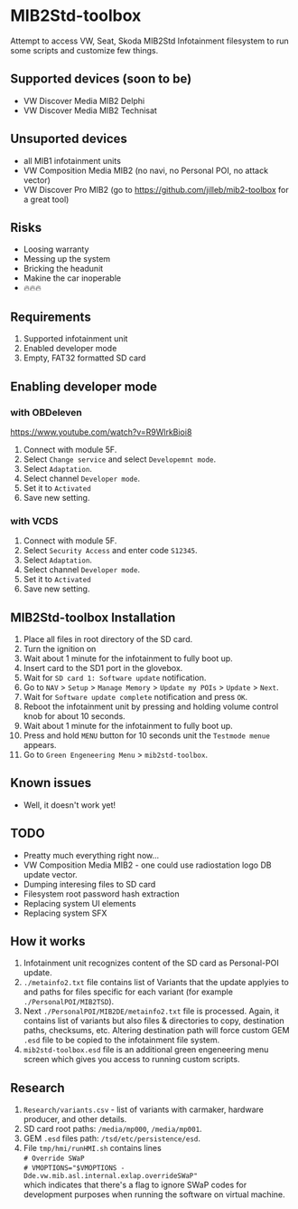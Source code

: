 # MIB2Std-toolbox
Attempt to access VW, Seat, Skoda MIB2Std Infotainment filesystem to run some scripts and customize few things.

## Supported devices (soon to be)
* VW Discover Media MIB2 Delphi
* VW Discover Media MIB2 Technisat

## Unsuported devices
* all MIB1 infotainment units
* VW Composition Media MIB2 (no navi, no Personal POI, no attack vector)
* VW Discover Pro MIB2 (go to https://github.com/jilleb/mib2-toolbox for a great tool)

## Risks
* Loosing warranty
* Messing up the system
* Bricking the headunit
* Makine the car inoperable
* 🔥🔥🔥

## Requirements
1. Supported infotainment unit
1. Enabled developer mode
1. Empty, FAT32 formatted SD card 

## Enabling developer mode
### with OBDeleven
https://www.youtube.com/watch?v=R9WlrkBioi8
1. Connect with module 5F.
1. Select `Change service` and select `Developemnt mode`.
1. Select `Adaptation`.
1. Select channel `Developer mode`.
1. Set it to `Activated`
1. Save new setting.

### with VCDS
1. Connect with module 5F.
1. Select `Security Access` and enter code `S12345`.
1. Select `Adaptation`.
1. Select channel `Developer mode`.
1. Set it to `Activated`
1. Save new setting.

## MIB2Std-toolbox Installation
1. Place all files in root directory of the SD card.
1. Turn the ignition on
1. Wait about 1 minute for the infotainment to fully boot up.
1. Insert card to the SD1 port in the glovebox.
1. Wait for `SD card 1: Software update` notification.
1. Go to `NAV` > `Setup` > `Manage Memory` > `Update my POIs` > `Update` > `Next`.
1. Wait for `Software update complete` notification and press `OK`.
1. Reboot the infotainment unit by pressing and holding volume control knob for about 10 seconds.
1. Wait about 1 minute for the infotainment to fully boot up.
1. Press and hold `MENU` button for 10 seconds unit the `Testmode menue` appears.
1. Go to `Green Engeneering Menu` > `mib2std-toolbox`.

## Known issues
* Well, it doesn't work yet!

## TODO
* Preatty much everything right now...
* VW Composition Media MIB2 - one could use radiostation logo DB update vector.
* Dumping interesing files to SD card
* Filesystem root password hash extraction
* Replacing system UI elements
* Replacing system SFX

## How it works
1. Infotainment unit recognizes content of the SD card as Personal-POI update.
1. `./metainfo2.txt` file contains list of Variants that the update applyies to and paths for files specific for each variant (for example `./PersonalPOI/MIB2TSD`).
1. Next `./PersonalPOI/MIB2DE/metainfo2.txt` file is processed. Again, it contains list of variants but also files & directories to copy, destination paths, checksums, etc. Altering destination path will force custom GEM `.esd` file to be copied to the infotainment file system.
1. `mib2std-toolbox.esd` file is an additional green engeneering menu screen which gives you access to running custom scripts.

## Research
1. `Research/variants.csv` - list of variants with carmaker, hardware producer, and other details.
1. SD card root paths: `/media/mp000`, `/media/mp001`.
1. GEM `.esd` files path: `/tsd/etc/persistence/esd`.
1. File `tmp/hmi/runHMI.sh` contains lines<br>
`# Override SWaP`<br>
`# VMOPTIONS="$VMOPTIONS -Dde.vw.mib.asl.internal.exlap.overrideSWaP"`<br>
which indicates that there's a flag to ignore SWaP codes for development purposes when running the software on virtual machine.
